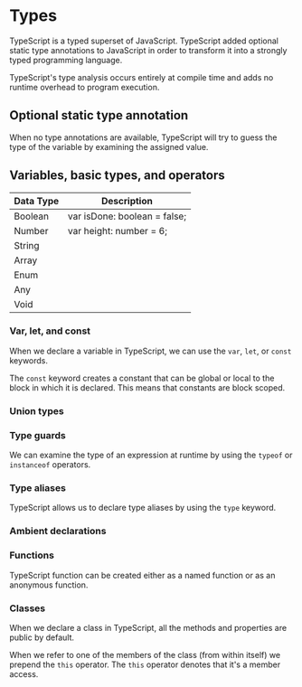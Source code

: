 # Types

TypeScript is a typed superset of JavaScript.
TypeScript added optional static type annotations to JavaScript in order to transform it into a strongly typed
programming language.

TypeScript's type analysis occurs entirely at compile time and adds no runtime overhead to program execution.

## Optional static type annotation

When no type annotations are available, TypeScript will try to guess the type of the variable by examining the assigned
value.

## Variables, basic types, and operators

| Data Type | Description |
| --- | --- |
| Boolean | var isDone: boolean = false; |
| Number | var height: number = 6; |
| String | |
| Array | |
| Enum | |
| Any | |
| Void | |

### Var, let, and const

When we declare a variable in TypeScript, we can use the `var`, `let`, or `const` keywords.

The `const` keyword creates a constant that can be global or local to the block in which it is declared.
This means that constants are block scoped.

### Union types

### Type guards

We can examine the type of an expression at runtime by using the `typeof` or `instanceof` operators.

### Type aliases

TypeScript allows us to declare type aliases by using the `type` keyword.

### Ambient declarations

### Functions

TypeScript function can be created either as a named function or as an anonymous function.

### Classes

When we declare a class in TypeScript, all the methods and properties are public by default.

When we refer to one of the members of the class (from within itself) we prepend the `this` operator.
The `this` operator denotes that it's a member access.
